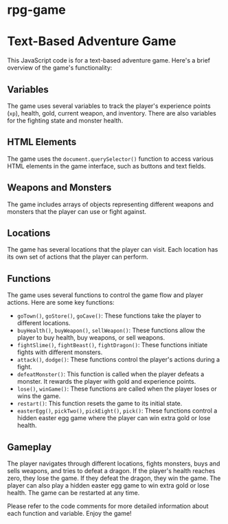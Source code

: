 # rpg-game

# Text-Based Adventure Game

This JavaScript code is for a text-based adventure game. Here's a brief overview of the game's functionality:

## Variables
The game uses several variables to track the player's experience points (`xp`), health, gold, current weapon, and inventory. There are also variables for the fighting state and monster health.

## HTML Elements
The game uses the `document.querySelector()` function to access various HTML elements in the game interface, such as buttons and text fields.

## Weapons and Monsters
The game includes arrays of objects representing different weapons and monsters that the player can use or fight against.

## Locations
The game has several locations that the player can visit. Each location has its own set of actions that the player can perform.

## Functions
The game uses several functions to control the game flow and player actions. Here are some key functions:

- `goTown()`, `goStore()`, `goCave()`: These functions take the player to different locations.
- `buyHealth()`, `buyWeapon()`, `sellWeapon()`: These functions allow the player to buy health, buy weapons, or sell weapons.
- `fightSlime()`, `fightBeast()`, `fightDragon()`: These functions initiate fights with different monsters.
- `attack()`, `dodge()`: These functions control the player's actions during a fight.
- `defeatMonster()`: This function is called when the player defeats a monster. It rewards the player with gold and experience points.
- `lose()`, `winGame()`: These functions are called when the player loses or wins the game.
- `restart()`: This function resets the game to its initial state.
- `easterEgg()`, `pickTwo()`, `pickEight()`, `pick()`: These functions control a hidden easter egg game where the player can win extra gold or lose health.

## Gameplay
The player navigates through different locations, fights monsters, buys and sells weapons, and tries to defeat a dragon. If the player's health reaches zero, they lose the game. If they defeat the dragon, they win the game. The player can also play a hidden easter egg game to win extra gold or lose health. The game can be restarted at any time. 

Please refer to the code comments for more detailed information about each function and variable. Enjoy the game!